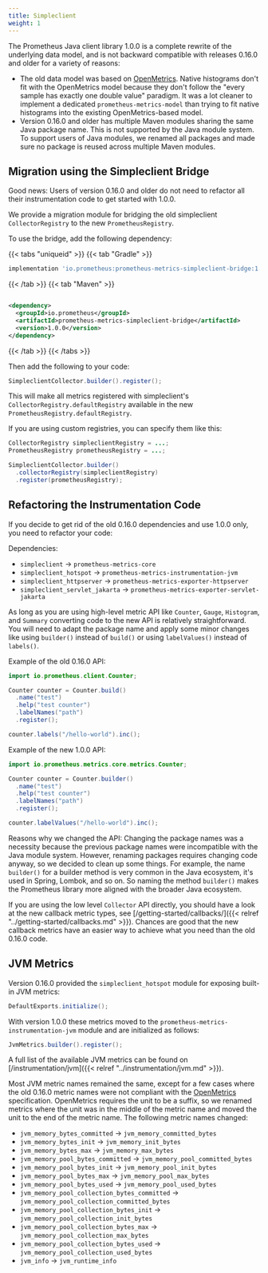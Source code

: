```yaml
---
title: Simpleclient
weight: 1
---
```


The Prometheus Java client library 1.0.0 is a complete rewrite of the underlying data model, and is
not backward
compatible with releases 0.16.0 and older for a variety of reasons:

- The old data model was based on [OpenMetrics](https://openmetrics.io). Native histograms don't fit
  with the
  OpenMetrics model because they don't follow the "every sample has exactly one double value"
  paradigm. It was a lot
  cleaner to implement a dedicated `prometheus-metrics-model` than trying to fit native histograms
  into the existing
  OpenMetrics-based model.
- Version 0.16.0 and older has multiple Maven modules sharing the same Java package name. This is
  not supported by the
  Java module system. To support users of Java modules, we renamed all packages and made sure no
  package is reused
  across multiple Maven modules.

## Migration using the Simpleclient Bridge

Good news: Users of version 0.16.0 and older do not need to refactor all their instrumentation code
to get started with
1.0.0.

We provide a migration module for bridging the old simpleclient `CollectorRegistry` to the new
`PrometheusRegistry`.

To use the bridge, add the following dependency:

{{< tabs "uniqueid" >}}
{{< tab "Gradle" >}}

```groovy
implementation 'io.prometheus:prometheus-metrics-simpleclient-bridge:1.0.0'
```

{{< /tab >}}
{{< tab "Maven" >}}

```xml

<dependency>
  <groupId>io.prometheus</groupId>
  <artifactId>prometheus-metrics-simpleclient-bridge</artifactId>
  <version>1.0.0</version>
</dependency>
```

{{< /tab >}}
{{< /tabs >}}

Then add the following to your code:

```java
SimpleclientCollector.builder().register();
```

This will make all metrics registered with simpleclient's `CollectorRegistry.defaultRegistry`
available in the new
`PrometheusRegistry.defaultRegistry`.

If you are using custom registries, you can specify them like this:

```java
CollectorRegistry simpleclientRegistry = ...;
PrometheusRegistry prometheusRegistry = ...;

SimpleclientCollector.builder()
  .collectorRegistry(simpleclientRegistry)
  .register(prometheusRegistry);
```

## Refactoring the Instrumentation Code

If you decide to get rid of the old 0.16.0 dependencies and use 1.0.0 only, you need to refactor
your code:

Dependencies:

- `simpleclient` -> `prometheus-metrics-core`
- `simpleclient_hotspot` -> `prometheus-metrics-instrumentation-jvm`
- `simpleclient_httpserver` -> `prometheus-metrics-exporter-httpserver`
- `simpleclient_servlet_jakarta` -> `prometheus-metrics-exporter-servlet-jakarta`

As long as you are using high-level metric API like `Counter`, `Gauge`, `Histogram`, and `Summary`
converting code to
the new API is relatively straightforward. You will need to adapt the package name and apply some
minor changes like
using `builder()` instead of `build()` or using `labelValues()` instead of `labels()`.

Example of the old 0.16.0 API:

```java
import io.prometheus.client.Counter;

Counter counter = Counter.build()
  .name("test")
  .help("test counter")
  .labelNames("path")
  .register();

counter.labels("/hello-world").inc();
```

Example of the new 1.0.0 API:

```java
import io.prometheus.metrics.core.metrics.Counter;

Counter counter = Counter.builder()
  .name("test")
  .help("test counter")
  .labelNames("path")
  .register();

counter.labelValues("/hello-world").inc();
```

Reasons why we changed the API: Changing the package names was a necessity because the previous
package names were
incompatible with the Java module system. However, renaming packages requires changing code anyway,
so we decided to
clean up some things. For example, the name `builder()` for a builder method is very common in the
Java ecosystem, it's
used in Spring, Lombok, and so on. So naming the method `builder()` makes the Prometheus library
more aligned with the
broader Java ecosystem.

If you are using the low level `Collector` API directly, you should have a look at the new callback
metric types,
see [/getting-started/callbacks/]({{< relref "../getting-started/callbacks.md" >}}). Chances are
good that the new callback metrics have
an easier way to achieve what you need than the old 0.16.0 code.

## JVM Metrics

Version 0.16.0 provided the `simpleclient_hotspot` module for exposing built-in JVM metrics:

```java
DefaultExports.initialize();
```

With version 1.0.0 these metrics moved to the `prometheus-metrics-instrumentation-jvm` module and
are initialized as follows:

```java
JvmMetrics.builder().register();
```

A full list of the available JVM metrics can be found
on [/instrumentation/jvm]({{< relref "../instrumentation/jvm.md" >}}).

Most JVM metric names remained the same, except for a few cases where the old 0.16.0 metric names
were not compliant with the [OpenMetrics](https://openmetrics.io) specification. OpenMetrics
requires the unit to be a suffix, so we renamed metrics where the unit was in the middle of the
metric name and moved the unit to the end of the metric name. The following metric names changed:

- `jvm_memory_bytes_committed` -> `jvm_memory_committed_bytes`
- `jvm_memory_bytes_init` -> `jvm_memory_init_bytes`
- `jvm_memory_bytes_max` -> `jvm_memory_max_bytes`
- `jvm_memory_pool_bytes_committed` -> `jvm_memory_pool_committed_bytes`
- `jvm_memory_pool_bytes_init` -> `jvm_memory_pool_init_bytes`
- `jvm_memory_pool_bytes_max` -> `jvm_memory_pool_max_bytes`
- `jvm_memory_pool_bytes_used` -> `jvm_memory_pool_used_bytes`
- `jvm_memory_pool_collection_bytes_committed` -> `jvm_memory_pool_collection_committed_bytes`
- `jvm_memory_pool_collection_bytes_init` -> `jvm_memory_pool_collection_init_bytes`
- `jvm_memory_pool_collection_bytes_max` -> `jvm_memory_pool_collection_max_bytes`
- `jvm_memory_pool_collection_bytes_used` -> `jvm_memory_pool_collection_used_bytes`
- `jvm_info` -> `jvm_runtime_info`
